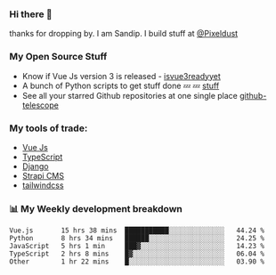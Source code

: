 ### Hi there 👋

thanks for dropping by.
I am Sandip. I build stuff at [@Pixeldust](github.com/pixeldust-in/)

###  **My Open Source Stuff**

 - Know if Vue Js version 3 is released -  [isvue3readyyet](https://github.com/sandiprb/isvue3readyyet)
 - A bunch of Python scripts to get stuff done 💤 💤 [stuff](https://github.com/sandiprb/stuff)
 - See all your starred Github repositories at one single place [github-telescope](https://github.com/sandiprb/github-telescope)



###  **My tools of trade:**
 - [Vue Js](https://github.com/vuejs/vue/)
 - [TypeScript](https://github.com/microsoft/TypeScript)
 - [Django](github.com/django/django)
 - [Strapi CMS](github.com/strapi/strapi)
 - [tailwindcss](https://github.com/tailwindlabs/tailwindcss)


###  📊 **My Weekly development breakdown**
<!--START_SECTION:waka-->
```text
Vue.js       15 hrs 38 mins  ███████████░░░░░░░░░░░░░░   44.24 % 
Python       8 hrs 34 mins   ██████░░░░░░░░░░░░░░░░░░░   24.25 % 
JavaScript   5 hrs 1 min     ███▓░░░░░░░░░░░░░░░░░░░░░   14.23 % 
TypeScript   2 hrs 8 mins    █▓░░░░░░░░░░░░░░░░░░░░░░░   06.04 % 
Other        1 hr 22 mins    █░░░░░░░░░░░░░░░░░░░░░░░░   03.90 % 
```
<!--END_SECTION:waka-->
